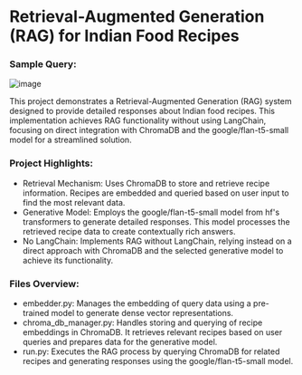 Retrieval-Augmented Generation (RAG) for Indian Food Recipes
============================================================

### Sample Query:
![image](https://github.com/user-attachments/assets/5e52b930-d8f5-4ee8-8c95-bf3e78116fce)

This project demonstrates a Retrieval-Augmented Generation (RAG) system designed to provide detailed responses about Indian food recipes. This implementation achieves RAG functionality without using LangChain, focusing on direct integration with ChromaDB and the google/flan-t5-small model for a streamlined solution.

### Project Highlights:
- Retrieval Mechanism: Uses ChromaDB to store and retrieve recipe information. Recipes are embedded and queried based on user input to find the most relevant data.
- Generative Model: Employs the google/flan-t5-small model from hf's transformers to generate detailed responses. This model processes the retrieved recipe data to create contextually rich answers.
- No LangChain: Implements RAG without LangChain, relying instead on a direct approach with ChromaDB and the selected generative model to achieve its functionality.

### Files Overview:
- embedder.py: Manages the embedding of query data using a pre-trained model to generate dense vector representations.
- chroma_db_manager.py: Handles storing and querying of recipe embeddings in ChromaDB. It retrieves relevant recipes based on user queries and prepares data for the generative model.
- run.py: Executes the RAG process by querying ChromaDB for related recipes and generating responses using the google/flan-t5-small model.
